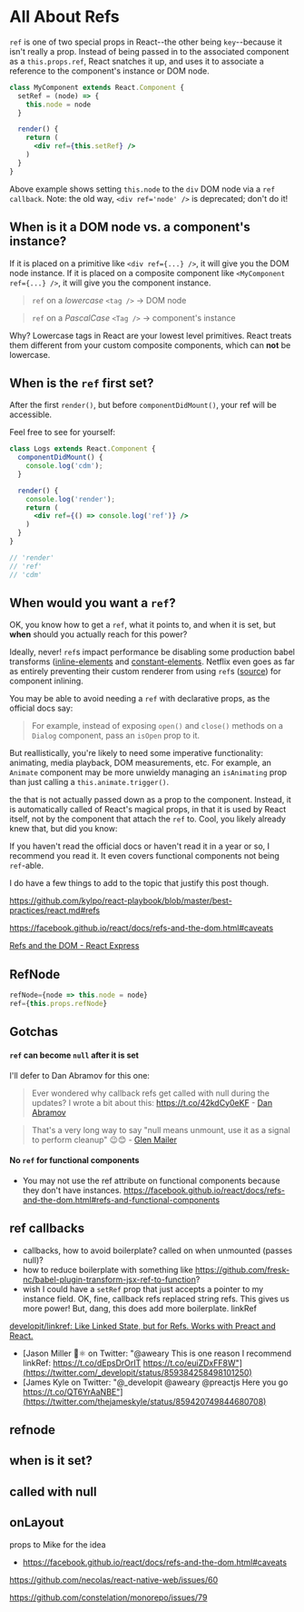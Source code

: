 # All About Refs
`ref` is one of two special props in React--the other being `key`--because it isn't really a prop. Instead of being passed in to the associated component as a `this.props.ref`, React snatches it up, and uses it to associate a reference to the component's instance or DOM node.

```jsx
class MyComponent extends React.Component {
  setRef = (node) => {
    this.node = node
  }

  render() {
    return (
      <div ref={this.setRef} />
    )
  }
}
```

Above example shows setting `this.node` to the `div` DOM node via a `ref callback`. Note: the old way, `<div ref='node' />` is deprecated; don't do it!

## When is it a DOM node vs. a component's instance?
If it is placed on a primitive like `<div ref={...} />`, it will give you the DOM node instance. If it is placed on a composite component like `<MyComponent ref={...} />`, it will give you the component instance.

> `ref` on a *lowercase* `<tag />` -> DOM node

> `ref` on a *PascalCase* `<Tag />` -> component's instance

Why? Lowercase tags in React are your lowest level primitives. React treats them different from your custom composite components, which can **not** be lowercase.

## When is the `ref` first set?
After the first `render()`, but before `componentDidMount()`, your ref will be accessible.

Feel free to see for yourself:
```jsx
class Logs extends React.Component {
  componentDidMount() {
    console.log('cdm');
  }

  render() {
    console.log('render');
    return (
      <div ref={() => console.log('ref')} />
    )
  }
}

// 'render'
// 'ref'
// 'cdm'
```

## When would you want a `ref`?
OK, you know how to get a `ref`, what it points to, and when it is set, but **when** should you actually reach for this power?

Ideally, never! `ref`s impact performance be disabling some production babel transforms ([inline-elements](https://babeljs.io/docs/plugins/transform-react-inline-elements/) and [constant-elements](https://babeljs.io/docs/plugins/transform-react-constant-elements/). Netflix even goes as far as entirely preventing their custom renderer from using `ref`s ([source](https://medium.com/netflix-techblog/crafting-a-high-performance-tv-user-interface-using-react-3350e5a6ad3b)) for component inlining.

You may be able to avoid needing a `ref` with declarative props, as the official docs say:

> For example, instead of exposing `open()` and `close()` methods on a `Dialog` component, pass an `isOpen` prop to it.

But reallistically, you're likely to need some imperative functionality: animating, media playback, DOM measurements, etc. For example, an `Animate` component may be more unwieldy managing an `isAnimating` prop than just calling a `this.animate.trigger()`.









 the that is not actually passed down as a prop to the component. Instead, it is automatically called of React's magical props, in that it is used by React itself, not by the component that attach the `ref` to. Cool, you likely already knew that, but did you know:

If you haven't read the official docs or haven't read it in a year or so, I recommend you read it. It even covers functional components not being `ref`-able.

I do have a few things to add to the topic that justify this post though.

https://github.com/kylpo/react-playbook/blob/master/best-practices/react.md#refs

https://facebook.github.io/react/docs/refs-and-the-dom.html#caveats

[Refs and the DOM - React Express](http://www.react.express/refs_and_the_dom)

## RefNode
```js
refNode={node => this.node = node}
ref={this.props.refNode}
```


## Gotchas
#### `ref` can become `null` after it is set
I'll defer to Dan Abramov for this one:

> Ever wondered why callback refs get called with null during the updates? I wrote a bit about this: https://t.co/42kdCy0eKF - [Dan Abramov](https://twitter.com/dan_abramov/status/859159065498406913)

> That's a very long way to say "null means unmount, use it as a signal to perform cleanup" 😉😊 - [Glen Mailer](https://twitter.com/glenathan/status/859161300668166146)

#### No `ref` for functional components
- You may not use the ref attribute on functional components because they don't have instances. https://facebook.github.io/react/docs/refs-and-the-dom.html#refs-and-functional-components

## ref callbacks
- callbacks, how to avoid boilerplate? called on when unmounted (passes null)?
- how to reduce boilerplate with something like https://github.com/fresk-nc/babel-plugin-transform-jsx-ref-to-function?
- wish I could have a `setRef` prop that just accepts a pointer to my instance field.
OK, fine, callback refs replaced string refs. This gives us more power! But, dang, this does add more boilerplate.
linkRef

[developit/linkref: Like Linked State, but for Refs. Works with Preact and React.](https://github.com/developit/linkref)


- [Jason Miller 🦊⚛ on Twitter: "@aweary This is one reason I recommend linkRef: https://t.co/dEpsDrOrIT https://t.co/euiZDxFF8W"](https://twitter.com/_developit/status/859384258498101250)
- [James Kyle on Twitter: "@_developit @aweary @preactjs Here you go https://t.co/QT6YrAaNBE"](https://twitter.com/thejameskyle/status/859420749844680708)

## refnode

## when is it set?

## called with null

## onLayout
props to Mike for the idea

- https://facebook.github.io/react/docs/refs-and-the-dom.html#caveats

https://github.com/necolas/react-native-web/issues/60

https://github.com/constelation/monorepo/issues/79
